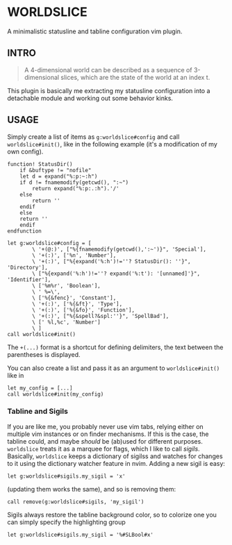 # WORLDSLICE

A minimalistic statusline and tabline configuration vim plugin.

## INTRO

> A 4-dimensional world can be described as a sequence of 3-dimensional
slices, which are the state of the world at an index t.

This plugin is basically me extracting my statusline configuration into a
detachable module and working out some behavior kinks.

## USAGE

Simply create a list of items as `g:worldslice#config` and call
`worldslice#init()`, like in the following example (it's a modification of my
own config).

~~~ vim
function! StatusDir()
    if &buftype != "nofile"
	let d = expand("%:p:~:h")
	if d != fnamemodify(getcwd(), ":~")
	    return expand("%:p:.:h").'/'
	else
	    return ''
	endif
    else
	return ''
    endif
endfunction

let g:worldslice#config = [
	    \ '+(@:)', ["%{fnamemodify(getcwd(),':~')}", 'Special'],
	    \ '+(:)', ['%n', 'Number'],
	    \ '+(:)', ["%{expand('%:h')!=''? StatusDir(): ''}", 'Directory'],
	    \ ["%{expand('%:h')!=''? expand('%:t'): '[unnamed]'}", 'Identifier'],
	    \ ['%m%r', 'Boolean'],
	    \ ' %=\',
	    \ ['%{&fenc}', 'Constant'],
	    \ '+(:)', ['%{&ft}', 'Type'],
	    \ '+(:)', ['%{&fo}', 'Function'],
	    \ '+(:)', ["%{&spell?&spl:''}", 'SpellBad'],
	    \ [' %l,%c', 'Number']
	    \ ]
call worldslice#init()
~~~

The `+(...)` format is a shortcut for defining delimiters, the text between the
parentheses is displayed.

You can also create a list and pass it as an argument to `worldslice#init()`
like in

~~~ vim
let my_config = [...]
call worldslice#init(my_config)
~~~

### Tabline and Sigils

If you are like me, you probably never use vim tabs, relying either on multiple
vim instances or on finder mechanisms. If this is the case, the tabline could,
and maybe *should* be (ab)used for different purposes. `worldslice` treats it
as a marquee for flags, which I like to call *sigils*. Basically, `worldslice`
keeps a dictionary of sigilss and watches for changes to it using the
dictionary watcher feature in nvim. Adding a new sigil is easy:

``` vim
let g:worldslice#sigils.my_sigil = 'x'
```

(updating them works the same), and so is removing them:

``` vim
call remove(g:worldslice#sigils, 'my_sigil')
```

Sigils always restore the tabline background color, so to colorize one you can
simply specify the highlighting group

``` vim
let g:worldslice#sigils.my_sigil = '%#SLBool#x'

```
